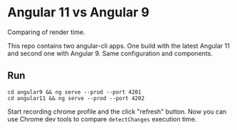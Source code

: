 # Angular 11 vs Angular 9
Comparing of render time.

This repo contains two angular-cli apps. One build with the latest Angular 11 and second one with Angular 9.
Same configuration and components.

## Run

```
cd angular9 && ng serve --prod --port 4201
cd angular11 && ng serve --prod --port 4202
```

Start recording chrome profile and the click "refresh" button.
Now you can use Chrome dev tools to compare `detectChanges` execution time.

